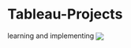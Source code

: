 # Tableau-Projects
learning and implementing
<img align="center" src="Ethereum Analysis" /><br></br>
